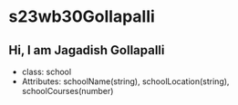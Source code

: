 # s23wb30Gollapalli

## Hi, I am Jagadish Gollapalli
 
- class: school
- Attributes: schoolName(string), schoolLocation(string), schoolCourses(number)